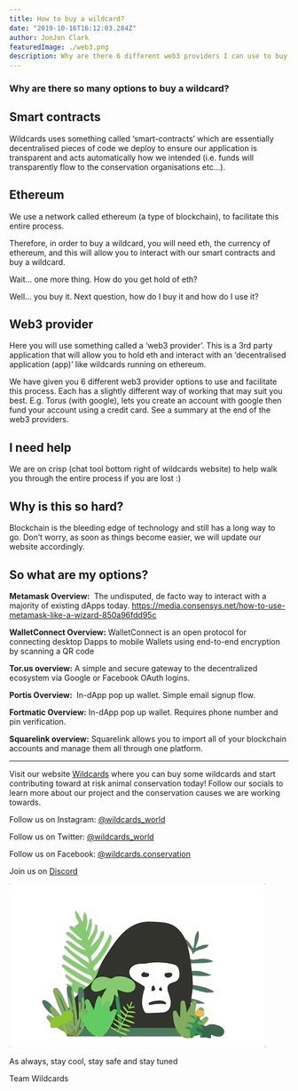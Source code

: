 ```yaml
---
title: How to buy a wildcard?
date: "2019-10-16T16:12:03.284Z"
author: JonJon Clark
featuredImage: ./web3.png
description: Why are there 6 different web3 providers I can use to buy a wildcard and what does that even mean?!
---
```


### Why are there so many options to buy a wildcard?

## Smart contracts

Wildcards uses something called ‘smart-contracts’ which are essentially decentralised pieces of code we deploy to ensure our application is transparent and acts automatically how we intended (i.e. funds will transparently flow to the conservation organisations etc…).

## Ethereum

We use a network called ethereum (a type of blockchain), to facilitate this entire process.

Therefore, in order to buy a wildcard, you will need eth, the currency of ethereum, and this will allow you to interact with our smart contracts and buy a wildcard.

Wait… one more thing. How do you get hold of eth?

Well… you buy it. Next question, how do I buy it and how do I use it?

## Web3 provider

Here you will use something called a ‘web3 provider’. This is a 3rd party application that will allow you to hold eth and interact with an ‘decentralised application (app)’ like wildcards running on ethereum.

We have given you 6 different web3 provider options to use and facilitate this process. Each has a slightly different way of working that may suit you best. E.g.
Torus (with google), lets you create an account with google then fund your account using a credit card. See a summary at the end of the web3 providers.

## I need help

We are on crisp (chat tool bottom right of wildcards website) to help walk you through the entire process if you are lost :)

## Why is this so hard?

Blockchain is the bleeding edge of technology and still has a long way to go. Don’t worry, as soon as things become easier, we will update our website accordingly.

## So what are my options?

**Metamask Overview:** 
The undisputed, de facto way to interact with a majority of existing dApps today.
https://media.consensys.net/how-to-use-metamask-like-a-wizard-850a96fdd95c

**WalletConnect Overview:**
WalletConnect is an open protocol for connecting desktop Dapps to mobile Wallets using end-to-end encryption by scanning a QR code

**Tor.us overview:**
A simple and secure gateway to the decentralized ecosystem via Google or Facebook OAuth logins.

**Portis Overview:** 
In-dApp pop up wallet. Simple email signup flow.

**Fortmatic Overview:**
In-dApp pop up wallet. Requires phone number and pin verification.

**Squarelink overview:**
Squarelink allows you to import all of your blockchain accounts and manage them all through one platform.

---

Visit our website [Wildcards](https://wildcards.world) where you can buy some wildcards and start contributing toward at risk animal conservation today! Follow our socials to learn more about our project and the conservation causes we are working towards.

Follow us on Instagram: [@wildcards_world](https://www.instagram.com/wildcards_world)

Follow us on Twitter: [@wildcards_world](https://twitter.com/wildcards_world)

Follow us on Facebook: [@wildcards.conservation](https://www.facebook.com/wildcards.conservation)

Join us on [Discord](https://discord.gg/Wemmn63)

![thuglife](./thuggorilla.gif "Thuglife harberger tax")

As always, stay cool, stay safe and stay tuned

Team Wildcards
